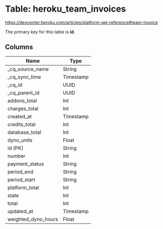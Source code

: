 # Table: heroku_team_invoices

https://devcenter.heroku.com/articles/platform-api-reference#team-invoice

The primary key for this table is **id**.

## Columns

| Name          | Type          |
| ------------- | ------------- |
|_cq_source_name|String|
|_cq_sync_time|Timestamp|
|_cq_id|UUID|
|_cq_parent_id|UUID|
|addons_total|Int|
|charges_total|Int|
|created_at|Timestamp|
|credits_total|Int|
|database_total|Int|
|dyno_units|Float|
|id (PK)|String|
|number|Int|
|payment_status|String|
|period_end|String|
|period_start|String|
|platform_total|Int|
|state|Int|
|total|Int|
|updated_at|Timestamp|
|weighted_dyno_hours|Float|